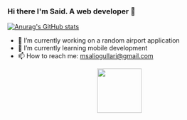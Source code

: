 ### Hi there I'm Said. A web developer 👋

[![Anurag's GitHub stats](https://github-readme-stats.vercel.app/api?username=said1854)](https://github.com/anuraghazra/github-readme-stats)

- 🔭 I’m currently working on a random airport application
- 🌱 I’m currently learning mobile development
- 📫 How to reach me: msaliogullari@gmail.com

<div id="header" align="center">
  <img src="https://media.giphy.com/media/fvx95jkua5th3YeThr/giphy.gif" width="100"/>
</div>
